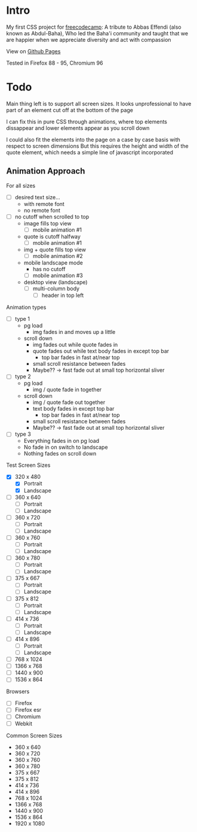 Intro
=====

My first CSS project for [freecodecamp](freecodecamp.org): A tribute to Abbas Effendi (also known as Abdul-Baha), Who led the Baha'i community and taught that we are happier when we appreciate diversity and act with compassion

View on [Github Pages](https://syntapy.github.io/abbas_tribute/)

Tested in Firefox 88 - 95, Chromium 96

Todo
====

Main thing left is to support all screen sizes. It looks unprofessional to have part of an element cut off at the bottom of the page

I can fix this in pure CSS through animations, where top elements dissappear and lower elements appear as you scroll down

I could also fit the elements into the page on a case by case basis with respect to screen dimensions
But this requires the height and width of the quote element, which needs a simple line of javascript incorporated

Animation Approach
------------------

For all sizes
- [ ] desired text size...
  - with remote font
  - no remote font
- [ ] no cutoff when scrolled to top
  - image fills top view
    - [ ] mobile animation #1
  - quote is cutoff halfway
    - [ ] mobile animation #1
  - img + quote fills top view
    - [ ] mobile animation #2
  - mobile landscape mode
    - has no cutoff
    - [ ] mobile animation #3
  - desktop view (landscape)
    - [ ] multi-column body
      - [ ] header in top left

Animation types
- [ ] type 1
  - pg load
    - img fades in and moves up a little
  - scroll down
    - img fades out while quote fades in
    - quote fades out while text body fades in except top bar
      - top bar fades in fast at/near top
    - small scroll resistance between fades
    - Maybe?? -> fast fade out at small top horizontal sliver 
- [ ] type 2
  - pg load
    - img / quote fade in together
  - scroll down
    - img / quote fade out together
    - text body fades in except top bar
      - top bar fades in fast at/near top
    - small scroll resistance between fades
    - Maybe?? -> fast fade out at small top horizontal sliver 
- [ ] type 3
  - Everything fades in on pg load
  - No fade in on switch to landscape
  - Nothing fades on scroll down

Test Screen Sizes
- [x] 320 x 480
  - [x] Portrait
  - [x] Landscape
- [ ] 360 x 640
  - [ ] Portrait
  - [ ] Landscape
- [ ] 360 x 720
  - [ ] Portrait
  - [ ] Landscape
- [ ] 360 x 760
  - [ ] Portrait
  - [ ] Landscape
- [ ] 360 x 780
  - [ ] Portrait
  - [ ] Landscape
- [ ] 375 x 667
  - [ ] Portrait
  - [ ] Landscape
- [ ] 375 x 812
  - [ ] Portrait
  - [ ] Landscape
- [ ] 414 x 736
  - [ ] Portrait
  - [ ] Landscape
- [ ] 414 x 896
  - [ ] Portrait
  - [ ] Landscape
- [ ] 768 x 1024
- [ ] 1366 x 768
- [ ] 1440 x 900
- [ ] 1536 x 864

Browsers
- [ ] Firefox
- [ ] Firefox esr
- [ ] Chromium
- [ ] Webkit

Common Screen Sizes
- 360 x 640
- 360 x 720
- 360 x 760
- 360 x 780
- 375 x 667
- 375 x 812
- 414 x 736
- 414 x 896
- 768 x 1024
- 1366 x 768
- 1440 x 900
- 1536 x 864
- 1920 x 1080
